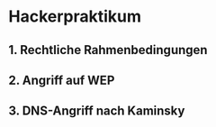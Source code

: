 # Hackerpraktikum

## 1. Rechtliche Rahmenbedingungen

## 2. Angriff auf WEP

## 3. DNS-Angriff nach Kaminsky
